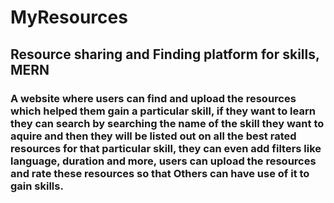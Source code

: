 # MyResources
## Resource sharing and Finding platform for skills, MERN

### A website where users can find and upload the resources which helped them gain a particular skill, if they want to learn they can search by searching the name of the skill they want to aquire and then they will be listed out on all the best rated resources for that particular skill, they can even add filters like language, duration and more, users can upload the resources and rate these resources so that Others can have use of it to gain skills.

